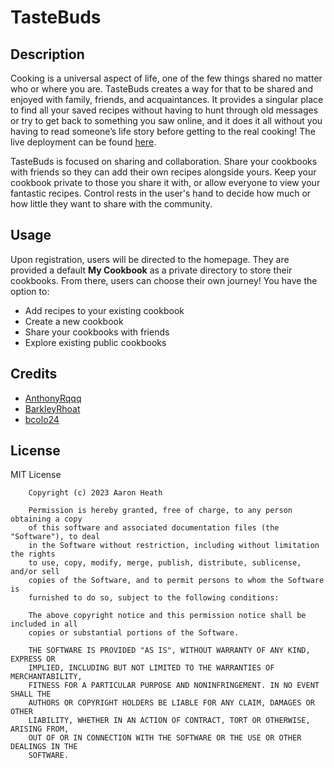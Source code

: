 # TasteBuds
## Description
Cooking is a universal aspect of life, one of the few things shared no matter who or where you are. TasteBuds creates a way for that to be shared and enjoyed with family, friends, and acquaintances. It provides a singular place to find all your saved recipes without having to hunt through old messages or try to get back to something you saw online, and it does it all without you having to read someone’s life story before getting to the real cooking!  The live deployment can be found [here](https://tastebuds-app-de96bd264a71.herokuapp.com/).

TasteBuds is focused on sharing and collaboration. Share your cookbooks with friends so they can add their own recipes alongside yours. Keep your cookbook private to those you share it with, or allow everyone to view your fantastic recipes. Control rests in the user's hand to decide how much or how little they want to share with the community.


## Usage

Upon registration, users will be directed to the homepage. They are provided a default <strong>My Cookbook</strong> as a private directory to store their cookbooks. From there, users can choose their own journey! You have the option to:
* Add recipes to your existing cookbook
* Create a new cookbook
* Share your cookbooks with friends
* Explore existing public cookbooks 


## Credits

* [AnthonyRqqq](https://github.com/AnthonyRqqq)
* [BarkleyRhoat](https://github.com/BarkleyRhoat)
* [bcolo24](https://github.com/bcolo24)


## License
MIT License

        Copyright (c) 2023 Aaron Heath
        
        Permission is hereby granted, free of charge, to any person obtaining a copy
        of this software and associated documentation files (the "Software"), to deal
        in the Software without restriction, including without limitation the rights
        to use, copy, modify, merge, publish, distribute, sublicense, and/or sell
        copies of the Software, and to permit persons to whom the Software is
        furnished to do so, subject to the following conditions:
        
        The above copyright notice and this permission notice shall be included in all
        copies or substantial portions of the Software.
        
        THE SOFTWARE IS PROVIDED "AS IS", WITHOUT WARRANTY OF ANY KIND, EXPRESS OR
        IMPLIED, INCLUDING BUT NOT LIMITED TO THE WARRANTIES OF MERCHANTABILITY,
        FITNESS FOR A PARTICULAR PURPOSE AND NONINFRINGEMENT. IN NO EVENT SHALL THE
        AUTHORS OR COPYRIGHT HOLDERS BE LIABLE FOR ANY CLAIM, DAMAGES OR OTHER
        LIABILITY, WHETHER IN AN ACTION OF CONTRACT, TORT OR OTHERWISE, ARISING FROM,
        OUT OF OR IN CONNECTION WITH THE SOFTWARE OR THE USE OR OTHER DEALINGS IN THE
        SOFTWARE.